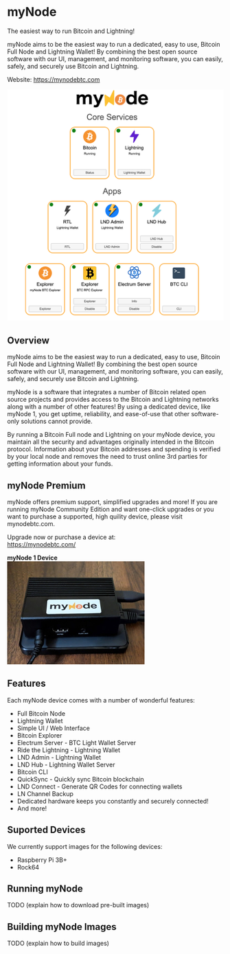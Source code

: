 # myNode
The easiest way to run Bitcoin and Lightning!

myNode aims to be the easiest way to run a dedicated, easy to use, Bitcoin Full Node and Lightning Wallet! By combining the best open source software with our UI, management, and monitoring software, you can easily, safely, and securely use Bitcoin and Lightning.

Website: https://mynodebtc.com

![](images/1.png)

## Overview
myNode aims to be the easiest way to run a dedicated, easy to use, Bitcoin Full Node and Lightning Wallet! By combining the best open source software with our UI, management, and monitoring software, you can easily, safely, and securely use Bitcoin and Lightning.

myNode is a software that integrates a number of Bitcoin related open source projects and provides access to the Bitcoin and Lightning networks along with a number of other features! By using a dedicated device, like myNode 1, you get uptime, reliability, and ease-of-use that other software-only solutions cannot provide.

By running a Bitcoin Full node and Lightning on your myNode device, you maintain all the security and advantages originally intended in the Bitcoin protocol. Information about your Bitcoin addresses and spending is verified by your local node and removes the need to trust online 3rd parties for getting information about your funds.

## myNode Premium
myNode offers premium support, simplified upgrades and more! If you are running myNode Community Edition and want one-click upgrades or you want to purchase a supported, high quility device, please visit mynodebtc.com.

Upgrade now or purchase a device at:<br/>
https://mynodebtc.com/

<b>myNode 1 Device</b>
<br/>
![](images/device.jpg)

## Features
Each myNode device comes with a number of wonderful features:

- Full Bitcoin Node
- Lightning Wallet
- Simple UI / Web Interface
- Bitcoin Explorer
- Electrum Server - BTC Light Wallet Server
- Ride the Lightning - Lightning Wallet
- LND Admin - Lightning Wallet
- LND Hub - Lightning Wallet Server
- Bitcoin CLI
- QuickSync - Quickly sync Bitcoin blockchain
- LND Connect - Generate QR Codes for connecting wallets
- LN Channel Backup
- Dedicated hardware keeps you constantly and securely connected!
- And more!

## Suported Devices
We currently support images for the following devices:
 - Raspberry Pi 3B+
 - Rock64

## Running myNode
TODO (explain how to download pre-built images)

## Building myNode Images
TODO (explain how to build images)

